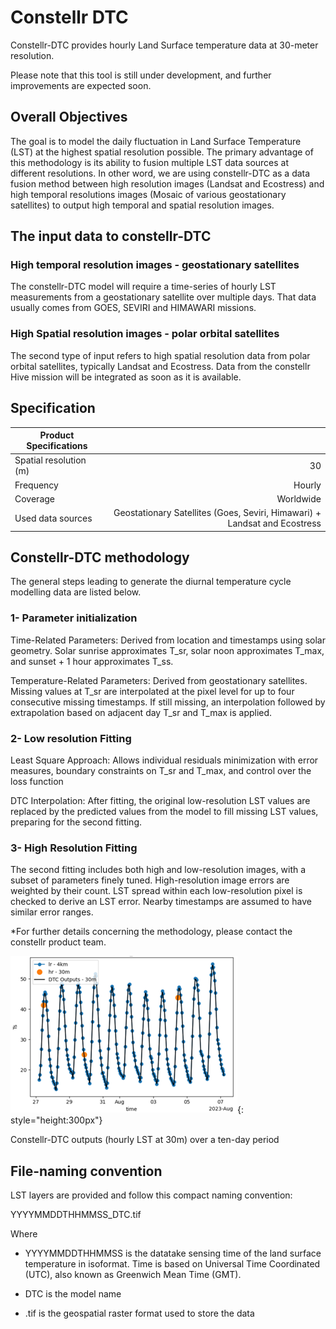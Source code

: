 # Constellr DTC
Constellr-DTC provides hourly Land Surface temperature data at 30-meter resolution. 

Please note that this tool is still under development, and further improvements are expected soon.

## Overall Objectives 

The goal is to model the daily fluctuation in Land Surface Temperature (LST) at the highest spatial resolution possible. The primary advantage of this methodology is its ability to fusion multiple LST data sources at different resolutions. In other word, we are using constellr-DTC as a data fusion method between high resolution images (Landsat and Ecostress) and high temporal resolutions images (Mosaic of various geostationary satellites) to output high temporal and spatial resolution images. 

## The input data to constellr-DTC

### High temporal resolution images - geostationary satellites 

The constellr-DTC model will require a time-series of hourly LST measurements from a geostationary satellite over multiple days. That data usually comes from GOES, SEVIRI and HIMAWARI missions. 

### High Spatial resolution images - polar orbital satellites 

The second type of input refers to high spatial resolution data from polar orbital satellites, typically Landsat and Ecostress. Data from the constellr Hive mission will be integrated as soon as it is available.  

## Specification

| Product Specifications                |                       |
|---                                    |----:                  |
| Spatial resolution (m)                | 30                    |
| Frequency                       | Hourly        |
| Coverage                              | Worldwide             |
| Used data sources                     |Geostationary Satellites (Goes, Seviri, Himawari) + Landsat and Ecostress |


## Constellr-DTC methodology 

The general steps leading to generate the diurnal temperature cycle modelling data are listed below. 

### 1- Parameter initialization 

Time-Related Parameters: Derived from location and timestamps using solar geometry. Solar sunrise approximates T_sr, solar noon approximates T_max, and sunset + 1 hour approximates T_ss.

Temperature-Related Parameters: Derived from geostationary satellites. Missing values at T_sr are interpolated at the pixel level for up to four consecutive missing timestamps. If still missing, an interpolation followed by extrapolation based on adjacent day T_sr and T_max is applied.

### 2- Low resolution Fitting 

Least Square Approach: Allows individual residuals minimization with error measures, boundary constraints on T_sr and T_max, and control over the loss function

DTC Interpolation: After fitting, the original low-resolution LST values are replaced by the predicted values from the model to fill missing LST values, preparing for the second fitting.

### 3- High Resolution Fitting 

The second fitting includes both high and low-resolution images, with a subset of parameters finely tuned. High-resolution image errors are weighted by their count. LST spread within each low-resolution pixel is checked to derive an LST error. Nearby timestamps are assumed to have similar error ranges.
 
*For further details concerning the methodology, please contact the constellr product team.  

![dtc modeling](images/dtc_modeling_outputs.png){: style="height:300px"}
<figcaption id="dtc modeling" tag="image">Constellr-DTC outputs (hourly LST at 30m) over a ten-day period </figcaption>


## File-naming convention

LST layers are provided and follow this compact naming convention:

YYYYMMDDTHHMMSS_DTC.tif

Where

- YYYYMMDDTHHMMSS is the datatake sensing time of the land surface temperature in isoformat. Time is based on Universal Time Coordinated (UTC), also known as Greenwich Mean Time (GMT).

- DTC is the model name
  
- .tif is the geospatial raster format used to store the data
